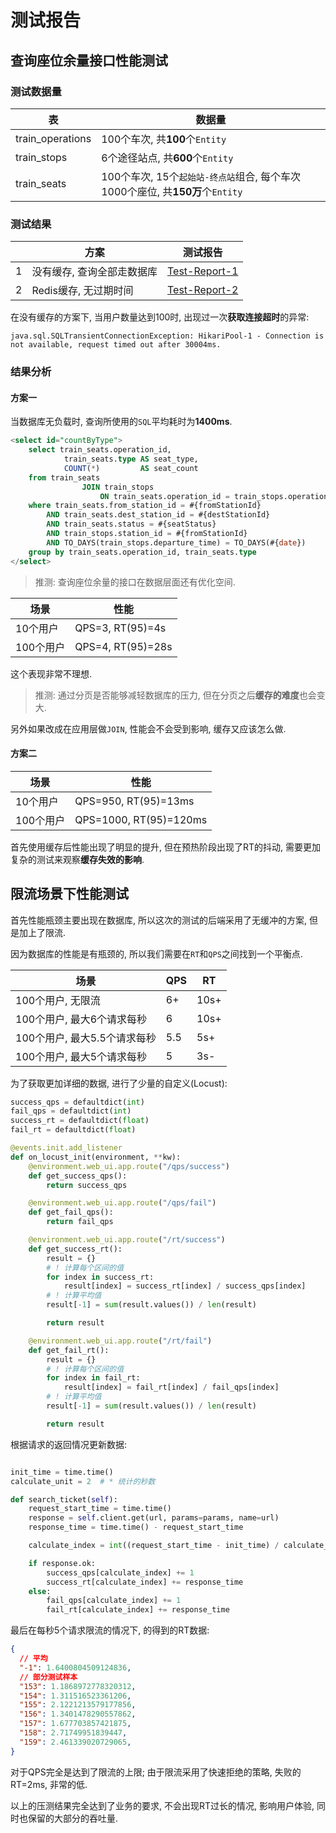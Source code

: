 # 测试报告

## 查询座位余量接口性能测试

### 测试数据量

| 表               | 数据量                                                                        |
| ---------------- | ----------------------------------------------------------------------------- |
| train_operations | 100个车次, 共**100**个`Entity`                                                |
| train_stops      | 6个途径站点, 共**600**个`Entity`                                              |
| train_seats      | 100个车次, 15个`起始站-终点站`组合, 每个车次1000个座位, 共**150万**个`Entity` |

### 测试结果

|     | 方案                       | 测试报告                                                                           |
| --- | -------------------------- | ---------------------------------------------------------------------------------- |
| 1   | 没有缓存, 查询全部走数据库 | [Test-Report-1](https://dl.axlis.cn/note/Project/Ticket-System/Test-Report-1.html) |
| 2   | Redis缓存, 无过期时间      | [Test-Report-2](https://dl.axlis.cn/note/Project/Ticket-System/Test-Report-2.html) |

在没有缓存的方案下, 当用户数量达到100时, 出现过一次**获取连接超时**的异常:

```log
java.sql.SQLTransientConnectionException: HikariPool-1 - Connection is not available, request timed out after 30004ms.
```

### 结果分析

#### 方案一

当数据库无负载时, 查询所使用的`SQL`平均耗时为**1400ms**.

```sql
<select id="countByType">
    select train_seats.operation_id,
            train_seats.type AS seat_type,
            COUNT(*)         AS seat_count
    from train_seats
                JOIN train_stops
                    ON train_seats.operation_id = train_stops.operation_id
    where train_seats.from_station_id = #{fromStationId}
        AND train_seats.dest_station_id = #{destStationId}
        AND train_seats.status = #{seatStatus}
        AND train_stops.station_id = #{fromStationId}
        AND TO_DAYS(train_stops.departure_time) = TO_DAYS(#{date})
    group by train_seats.operation_id, train_seats.type
</select>
```

> 推测: 查询座位余量的接口在数据层面还有优化空间.

| 场景      | 性能              |
| --------- | ----------------- |
| 10个用户  | QPS=3, RT(95)=4s  |
| 100个用户 | QPS=4, RT(95)=28s |

这个表现非常不理想.

> 推测: 通过分页是否能够减轻数据库的压力, 但在分页之后**缓存的难度**也会变大.

另外如果改成在应用层做`JOIN`, 性能会不会受到影响, 缓存又应该怎么做.

#### 方案二

| 场景      | 性能                   |
| --------- | ---------------------- |
| 10个用户  | QPS=950, RT(95)=13ms   |
| 100个用户 | QPS=1000, RT(95)=120ms |

首先使用缓存后性能出现了明显的提升, 但在预热阶段出现了RT的抖动, 需要更加复杂的测试来观察**缓存失效的影响**.

## 限流场景下性能测试

首先性能瓶颈主要出现在数据库, 所以这次的测试的后端采用了无缓冲的方案, 但是加上了限流.

因为数据库的性能是有瓶颈的, 所以我们需要在`RT`和`QPS`之间找到一个平衡点.



| 场景                         | QPS | RT   |
| ---------------------------- | --- | ---- |
| 100个用户, 无限流            | 6+  | 10s+ |
| 100个用户, 最大6个请求每秒   | 6   | 10s+ |
| 100个用户, 最大5.5个请求每秒 | 5.5 | 5s+  |
| 100个用户, 最大5个请求每秒   | 5   | 3s-  |

为了获取更加详细的数据, 进行了少量的自定义(Locust):

```py
success_qps = defaultdict(int)
fail_qps = defaultdict(int)
success_rt = defaultdict(float)
fail_rt = defaultdict(float)

@events.init.add_listener
def on_locust_init(environment, **kw):
    @environment.web_ui.app.route("/qps/success")
    def get_success_qps():
        return success_qps

    @environment.web_ui.app.route("/qps/fail")
    def get_fail_qps():
        return fail_qps

    @environment.web_ui.app.route("/rt/success")
    def get_success_rt():
        result = {}
        # ! 计算每个区间的值
        for index in success_rt:
            result[index] = success_rt[index] / success_qps[index]
        # ! 计算平均值
        result[-1] = sum(result.values()) / len(result)

        return result

    @environment.web_ui.app.route("/rt/fail")
    def get_fail_rt():
        result = {}
        # ! 计算每个区间的值
        for index in fail_rt:
            result[index] = fail_rt[index] / fail_qps[index]
        # ! 计算平均值
        result[-1] = sum(result.values()) / len(result)

        return result
```

根据请求的返回情况更新数据:

```py

init_time = time.time()
calculate_unit = 2  # * 统计的秒数

def search_ticket(self):
    request_start_time = time.time()
    response = self.client.get(url, params=params, name=url)
    response_time = time.time() - request_start_time

    calculate_index = int((request_start_time - init_time) / calculate_unit)

    if response.ok:
        success_qps[calculate_index] += 1
        success_rt[calculate_index] += response_time
    else:
        fail_qps[calculate_index] += 1
        fail_rt[calculate_index] += response_time
```

最后在每秒5个请求限流的情况下, 的得到的RT数据:

```json
{
  // 平均
  "-1": 1.6400804509124836,
  // 部分测试样本
  "153": 1.1868972778320312,
  "154": 1.311516523361206,
  "155": 2.1221213579177856,
  "156": 1.3401478290557862,
  "157": 1.677703857421875,
  "158": 2.71749951839447,
  "159": 2.461339020729065,
}
```

对于QPS完全是达到了限流的上限; 由于限流采用了快速拒绝的策略, 失败的RT=2ms, 非常的低.

以上的压测结果完全达到了业务的要求, 不会出现RT过长的情况, 影响用户体验, 同时也保留的大部分的吞吐量.
